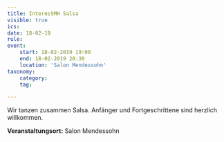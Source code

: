 ```yaml
---
title: InteresSMH Salsa
visible: true
ics: 
date: 18-02-19
rule: 
event:
	start: 18-02-2019 19:00
	end: 18-02-2019 20:30
	location: 'Salon Mendessohn'
taxonomy:
	category: 
	tag: 

---
```

Wir tanzen zusammen Salsa. Anfänger und Fortgeschrittene sind herzlich willkommen.


**Veranstaltungsort:** Salon Mendessohn

